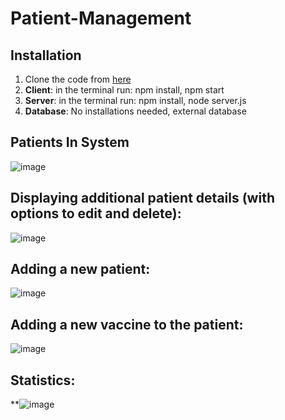 # Patient-Management

## Installation
1. Clone the code from [here](https://github.com/MichalAbargel/Patient-Management.git)
2. **Client**: in the terminal run: npm install, npm start
3. **Server**: in the terminal run: npm install, node server.js
4. **Database**: No installations needed, external database

## Patients In System
![image](https://github.com/MichalAbargel/Patient-Management/assets/73194579/98e5f930-9586-463a-beb3-a4735fa5a51a)

## Displaying additional patient details (with options to edit and delete):
![image](https://github.com/MichalAbargel/Patient-Management/assets/73194579/13c9c698-6705-4af2-9ef7-3407f474261a)

## Adding a new patient:
![image](https://github.com/MichalAbargel/Patient-Management/assets/73194579/48bcdbb4-9980-4049-9211-8a907811330a)

## Adding a new vaccine to the patient:
![image](https://github.com/MichalAbargel/Patient-Management/assets/73194579/67a71a08-516c-472c-bced-643663cc146b)

## Statistics:
**![image](https://github.com/MichalAbargel/Patient-Management/assets/73194579/1f1b3b78-af77-444c-968e-f1596cae5750)
